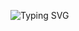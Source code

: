 ![Typing SVG](https://readme-typing-svg.demolab.com?font=Rubik+Burned&duration=3000&pause=1000&color=00F73F&background=#FFFFFF&random=false&width=435&lines=Full-Stack+Developer+(MERN))




<!--- <p align="left"> <img src="https://github-readme-stats.vercel.app/api?username=mostakim-h&show_icons=true&theme=gotham" alt="Mostakim" /> --->
<!---
mostakim-h/mostakim-h is a ✨ special ✨ repository because its `README.md` (this file) appears on your GitHub profile.
You can click the Preview link to take a look at your changes.
--->
